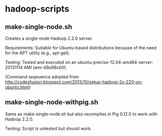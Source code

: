 # hadoop-scripts

## make-single-node.sh 

Creates a single-node Hadoop 2.2.0 server. 

Requirements: Suitable for Ubuntu-based distributions because of the need for the APT utility (e.g., apt-get).

Testing: Tested and executed on an ubuntu-precise-12.04-amd64-server-20131114 AMI (ami-d9a98cb0).

(Command seqeuence adopted from http://codesfusion.blogspot.com/2013/10/setup-hadoop-2x-220-on-ubuntu.html)

## make-single-node-withpig.sh 

Same as make-single-node.sh but also recomplies in Pig 0.12.0 to work with Hadoop 2.2.0.

Testing: Script is untested but should work.
